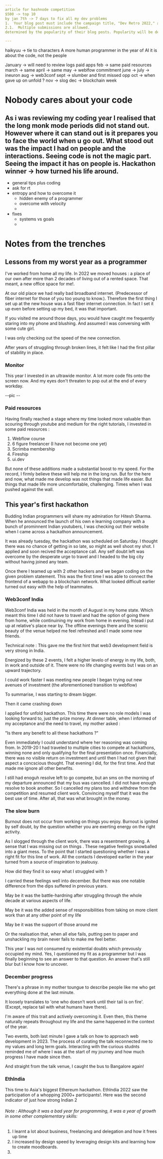 ```yaml
---
article for hashnode competition
$500 -> top 10
by jan 7th -> 7 days to fix all my dev problems
1.  Your blog post must include the campaign title, "Dev Retro 2022," and be related to the theme of reflecting on your journey as a developer.
2.1.  Multiple submissions are allowed.
determined by the popularity of their blog posts. Popularity will be determined based on the total views, likes, and conversations on a post.

---
```


haikyuu -> tie to characters
A more human programmer in the year of AI
it is about the code, not the people


January -> will need to review logs paid apps
feb -> same paid resources
march -> same 
april -> same
may -> weblfow commitment
june -> 
july -> ineuron
aug -> web3conf
sept -> slumber and first missed opp
oct -> when gave up on unfold ?
nov -> slog
dec -> blockchain week

# Nobody cares about your code
As i was reviewing my coding year I realised that the long monk mode periods did not stand out. However where it can stand out is it prepares you to face the world when u go out.
What stood out was the impact I had on people and the interactions.
Seeing code is not the magic part. Seeing the impact it has on people is. 
Hackathon winner -> how turned his life around.
-
- general tips plus coding
- ask for rt
- entropy and how to overcome it
	- hidden enemy of a programmer
	- overcome with velocity
	-
- fixes
	- systems vs goals
	-


# Notes from the trenches
## Lessons from my worst year as a programmer

I've worked from home all my life. In 2022 we moved houses : a place of our own after more than 2 decades of living out of a rented space. That meant, a new office space for me!.

At our old place we had really bad broadband internet. (Predecessor of fiber internet for those of you too young to know.). Therefore the first thing I set up at the new house was a fast fiber internet connection. In fact I set it up even before setting up my bed, it was that important. 

If you visited me around those days, you would have caught me frequently staring into my phone and blushing. And assumed I was conversing with some cute girl.

I was only checking out the speed of the new connection. 

After years of struggling through broken lines, it felt like I had the first pillar of stability in place.

### Monitor
This year I invested in an ultrawide monitor. 
A lot more code fits onto the screen now. And my eyes don't threaten to pop out at the end of every workday. 

--pic --

### Paid resources
Having finally reached a stage where my time looked more valuable than scouring through youtube and medium for the right tutorials, I invested in some paid resources :
1. Webflow course 
2. 6 figure freelancer (I have not become one yet)
3. Scrimba membership 
4. Fireship 
5. ui.dev

But none of these additions made a substantial boost to my speed. For the record, I firmly believe these will help me in the long run. But for the here and now, what made me develop was not things that made life easier. But things that made life more uncomfortable, challenging. Times when I was pushed against the wall.


## This year's first hackathon
Budding Indian programmers will share my admiration for Hitesh Sharma. When he announced the launch of his own e learning company with a bunch of prominnent Indian youtubers, I was checking out their website when I came across a hackathon announcement. 

It was already tuesday, the hackathon was scheduled on Saturday. I thought there was no chance of getting in so late, so might as well shoot my shot. I applied and soon recived the acceptance call. Any self doubt left was overcome by the desperate urge to travel and I headed to the big city without having joined any team. 

Once there I teamed up with 2 other hackers and we began coding on the given problem statement. This was the first time I was able to connect the frontend of a webapp to a blockchain network. What looked difficult earlier turned out easy with the help of teammates. 

### Web3conf India
Web3conf India was held in the month of August in my home state. Which meant this time I did not have to travel and had the option of going there from home, while continuining my work from home in evening. Intead i put up at relative's place near by. The offline evenings there and the scenic beauty of the venue helped me feel refreshed and I made some new friends.

Technical note : This gave me the first hint that web3 development field is very strong in India.


Energized by these 2 events, I felt a higher levelo of energy in my life, both, in work and outside of it. There were no life changing events but I was on an upward trajectory. 

I could work faster
I was meeting new people
I began trying out new avenues of investment (the aforementioned transition to webflow)

To summarise, I was starting to dream bigger.

Then it came crashing down

I applied for unfold hackathon. This time there were no role models I was looking forward to, just the prize money. 
At dinner table, when I informed of my acceptance and the need to travel, my mother asked :

"Is there any benefit to all these hackathons ?"

Even immediately I could understand where her reasoning was coming from. In 2019-20 I had traveled to multiple cities to compete at hackathons, winning none and only qualifying for the final presentation once. Financially, there was no visible return on investment and until then I had not given that aspect a concscious thought. That evening I did, for the first time. And that made me ignore all other benefits.

I still had enoguh resolve left to go compete, but an sms on the morning of my departure announced that my bus was cancelled. I did not have enough resolve to book another. So I cancelled my plans too and withdrew from the competition and resumed client work. Convincing myself that it was the best use of time. After all, that was what brought in the money.


### The slow burn
Burnout does not occur from working on things you enjoy. Burnout is ignited by self doubt, by the question whether you are exerting energy on the right activity. 

As I slogged through the client work, there was a resentment growing. A sense that I was missing out on things . These negative feelings snowballed into a giant mess. To the point that I started questioning whether I was a right fit for this line of work. All the contacts I developed earlier in the year turned from a source of inspiration to jealousy.

How did they find it so easy what I struggled with ?

I carried these feelings well into december. But there was one notable difference from the dips suffered in previous years.

May be it was the battle-hardning after struggling through the whole decade at various aspects of life.

May be it was the added sense of responsibilities from taking on more client work than at any other point of my life

May be it was the support of those around me

Or the realisation that, when all else fails, putting pen to paper and unshackling my brain never fails to make me feel better.

This year I was not consumed ny existential doubts which prevously occupied my mind. Yes, I questioned my fit as a programmer but I was finally beginning to see an answer to that question. An answer that's still blur but I know how to uncover.

### December progress
There's a phrase in my mother toungue to describe people like me who get everything done at the last minute. 

It loosely translates to 'one who doesn't work until their tail is on fire'. (Except, replace tail with what humans have there).

I'm aware of this trait and actively overcoming it. Even then, this theme naturally repeats throughout my life and the same happened in the context of the year. 

Two events, both last minute 
I gave a talk on how to approach web development in 2023. The process of curating the talk reconnected me to my values and long term goals. Interacting with the curious studnts reminded me of where I was at the start of my journey and how much progress I have made since then.

And straight from the talk venue, I caught the bus to Bangalore again!

### EthIndia
This time to Asia's biggest Ethereum hackathon.
EthIndia 2022 saw the participation of a whopping 2000+ participants!. Here was the second indicator of just how strong Indian 2


###### Note : Although it was a bad year for programming, it was a year of growth in some other complementary skills:
1. I learnt a lot about business, freelancing and delegation and how it frees up time 
2. I increased by design speed by leveraging design kits and learning how to create moodboards.
3. 